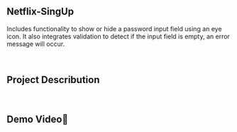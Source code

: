 ## Netflix-SingUp
Includes functionality to show or hide a password input field using an eye icon. It also integrates validation to detect if the input field is empty, an error message will occur.

<br>

## Project Describution

<br>

## Demo Video🎥
